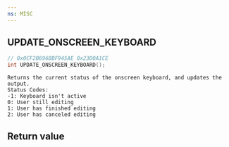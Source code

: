 ```yaml
---
ns: MISC
---
```

## UPDATE_ONSCREEN_KEYBOARD

```c
// 0x0CF2B696BBF945AE 0x23D0A1CE
int UPDATE_ONSCREEN_KEYBOARD();
```

```
Returns the current status of the onscreen keyboard, and updates the output.
Status Codes:
-1: Keyboard isn't active
0: User still editing
1: User has finished editing
2: User has canceled editing
```

## Return value
